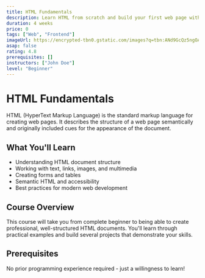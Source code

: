 ```yaml
---
title: HTML Fundamentals
description: Learn HTML from scratch and build your first web page with our comprehensive curriculum
duration: 4 weeks
price: 0
tags: ["Web", "Frontend"]
imageUrl: https://encrypted-tbn0.gstatic.com/images?q=tbn:ANd9GcQz5ngOA9NXSU3LG3W4Te1MvBJb0WMyYtukgtYdjk7-nXA5BIdGIDzJONUwYClQSHG80iQ&usqp=CAU
asap: false
rating: 4.8
prerequisites: []
instructors: ["John Doe"]
level: "Beginner"
---
```


# HTML Fundamentals

HTML (HyperText Markup Language) is the standard markup language for creating web pages. It describes the structure of a web page semantically and originally included cues for the appearance of the document.

## What You'll Learn

- Understanding HTML document structure
- Working with text, links, images, and multimedia
- Creating forms and tables
- Semantic HTML and accessibility
- Best practices for modern web development

## Course Overview

This course will take you from complete beginner to being able to create professional, well-structured HTML documents. You'll learn through practical examples and build several projects that demonstrate your skills.

## Prerequisites

No prior programming experience required - just a willingness to learn!
